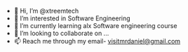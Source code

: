 - 👋 Hi, I’m @xtreemtech
- 👀 I’m interested in Software Engineering
- 🌱 I’m currently learning alx Software engineering course
- 💞️ I’m looking to collaborate on ...
- 📫 Reach me through my email- visitmrdaniel@gmail.com 

<!---
xtreemtech/xtreemtech is a ✨ special ✨ repository because its `README.md` (this file) appears on your GitHub profile.
You can click the Preview link to take a look at your changes.
--->
